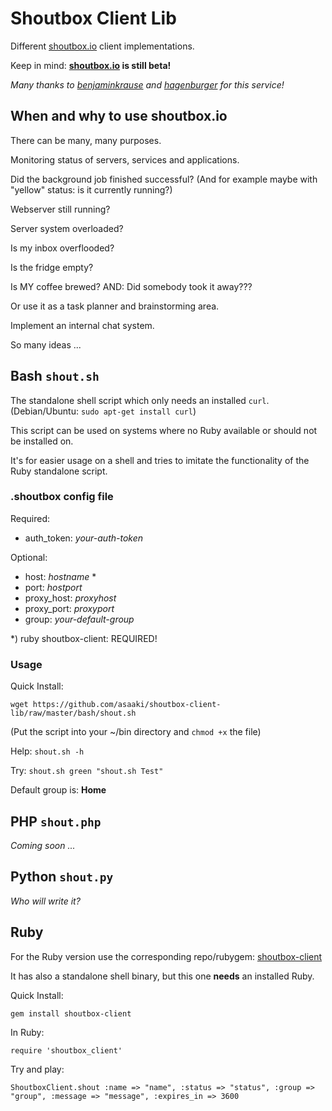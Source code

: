 # Shoutbox Client Lib

Different [shoutbox.io](http://shoutbox.io) client implementations.

Keep in mind: **[shoutbox.io](http://shoutbox.io) is still beta!**

*Many thanks to [benjaminkrause](https://github.com/benjaminkrause) and [hagenburger](https://github.com/hagenburger) for this service!*

## When and why to use shoutbox.io

There can be many, many purposes.

Monitoring status of servers, services and applications.

Did the background job finished successful?
(And for example maybe with "yellow" status: is it currently running?)

Webserver still running?

Server system overloaded?

Is my inbox overflooded?

Is the fridge empty?

Is MY coffee brewed? AND: Did somebody took it away???

Or use it as a task planner and brainstorming area.

Implement an internal chat system.

So many ideas ...

## Bash `shout.sh`

The standalone shell script which only needs an installed `curl`.
(Debian/Ubuntu: `sudo apt-get install curl`)

This script can be used on systems where no Ruby available or should not be installed on.

It's for easier usage on a shell and tries to imitate the functionality of the Ruby standalone script.

### .shoutbox config file

Required:

* auth_token: _your-auth-token_

Optional:

* host: _hostname_ * 
* port: _hostport_
* proxy_host: _proxyhost_
* proxy_port: _proxyport_
* group: _your-default-group_

\*) ruby shoutbox-client: REQUIRED!

### Usage

Quick Install:

    wget https://github.com/asaaki/shoutbox-client-lib/raw/master/bash/shout.sh

(Put the script into your ~/bin directory and `chmod +x` the file)

Help: `shout.sh -h`

Try: `shout.sh green "shout.sh Test"`

Default group is: **Home**

## PHP `shout.php`

*Coming soon ...*

## Python `shout.py`

*Who will write it?*

## Ruby

For the Ruby version use the corresponding repo/rubygem: [shoutbox-client](https://github.com/benjaminkrause/shoutbox-client)

It has also a standalone shell binary, but this one __needs__ an installed Ruby.

Quick Install:

    gem install shoutbox-client

In Ruby:

    require 'shoutbox_client'

Try and play:

    ShoutboxClient.shout :name => "name", :status => "status", :group => "group", :message => "message", :expires_in => 3600
